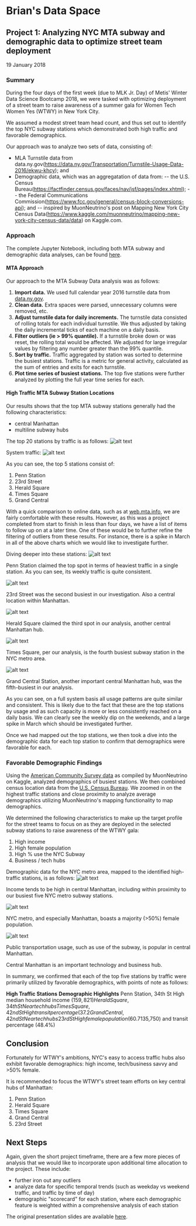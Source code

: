 # Brian's Data Space

## Project 1: Analyzing NYC MTA subway and demographic data to optimize street team deployment
19 January 2018
### Summary
During the four days of the first week (due to MLK Jr. Day) of Metis' Winter Data Science Bootcamp 2018, we were tasked with optimizing deployment of a street team to raise awareness of a summer gala for Women Tech Women Yes (WTWY) in New York City.

We assumed a modest street team head count, and thus set out to identify the top NYC subway stations which demonstrated both high traffic and favorable demographics.

Our approach was to analyze two sets of data, consisting of:
- MLA Turnstile data from data.ny.gov(https://data.ny.gov/Transportation/Turnstile-Usage-Data-2016/ekwu-khcy); and
- Demographic data, which was an aggregatation of data from:
--  the U.S. Census Bureau(https://factfinder.census.gov/faces/nav/jsf/pages/index.xhtml);
--  the Federal Communications Commission(https://www.fcc.gov/general/census-block-conversions-api); and
--  inspired by MuonNeutrino's post on Mapping New York City Census Data(https://www.kaggle.com/muonneutrino/mapping-new-york-city-census-data/data) on Kaggle.com.

### Approach
The complete Jupyter Notebook, including both MTA subway and demographic data analyses, can be found [here](https://github.com/cipher813/McMahon_Metis/blob/master/Project_1/P1_MTA.ipynb).  

#### MTA Approach
Our approach to the MTA Subway Data analysis was as follows:
1. **Import data.** We used full calendar year 2016 turnstile data from [data.ny.gov](https://data.ny.gov/Transportation/Turnstile-Usage-Data-2016/ekwu-khcy).  
2. **Clean data.** Extra spaces were parsed, unnecessary columns were removed, etc.  
3. **Adjust turnstile data for daily increments.** The turnstile data consisted of rolling totals for each individual turnstile.  We thus adjusted by taking the daily incremental ticks of each machine on a daily basis.  
4. **Filter outliers (ie > 99% quantile).** If a turnstile broke down or was reset, the rolling total would be affected.  We adjusted for large irregular values by filtering any number greater than the 99% quantile.  
5. **Sort by traffic.** Traffic aggregated by station was sorted to determine the busiest stations.  Traffic is a metric for general activity, calculated as the sum of entries and exits for each turnstile.  
6. **Plot time series of busiest stations.** The top five stations were further analyzed by plotting the full year time series for each.  

#### High Traffic MTA Subway Station Locations
Our results shows that the top MTA subway stations generally had the following characteristics:
- central Manhattan
- multiline subway hubs

The top 20 stations by traffic is as follows:
![alt text](https://github.com/cipher813/McMahon_Metis/blob/master/Project_1/Top20.png "Top 20 Stations")

System traffic:
![alt text](https://github.com/cipher813/McMahon_Metis/blob/master/Project_1/charts/SystemTraffic.png "System Traffic")

As you can see, the top 5 stations consist of:
1. Penn Station
2. 23rd Street
3. Herald Square
4. Times Square
5. Grand Central

With a quick comparison to online data, such as at [web.mta.info](http://web.mta.info/nyct/facts/ffsubway.htm), we are fairly comfortable with these results. However, as this was a project completed from start to finish in less than four days, we have a list of items to follow up on at a later time.  One of these would be to further refine the filtering of outliers from these results.  For instance, there is a spike in March in all of the above charts which we would like to investigate further.  

Diving deeper into these stations:
![alt text](https://github.com/cipher813/McMahon_Metis/blob/master/Project_1/charts/Penn.png "Penn Station 34th Street Daily Traffic, 2016")

Penn Station claimed the top spot in terms of heaviest traffic in a single station.  As you can see, its weekly traffic is quite consistent.  

![alt text](https://github.com/cipher813/McMahon_Metis/blob/master/Project_1/charts/23RD.png "23rd Street Daily Traffic, 2016")

23rd Street was the second busiest in our investigation.  Also a central location within Manhattan.  

![alt text](https://github.com/cipher813/McMahon_Metis/blob/master/Project_1/charts/34TH.png "Herald Square 34th Street Daily Traffic, 2016")

Herald Square claimed the third spot in our analysis, another central Manhattan hub.  

![alt text](https://github.com/cipher813/McMahon_Metis/blob/master/Project_1/charts/TSQ.png "Times Square 42nd  Street Daily Traffic, 2016")

Times Square, per our analysis, is the fourth busiest subway station in the NYC metro area.  

![alt text](https://github.com/cipher813/McMahon_Metis/blob/master/Project_1/charts/GRD.png "Grand Central 42nd Street Daily Traffic, 2016")

Grand Central Station, another important central Manhattan hub, was the fifth-busiest in our analysis.  

As you can see, on a full system basis all usage patterns are quite similar and consistent. This is likely due to the fact that these are the top stations by usage and as such capacity is more or less consistently reached on a daily basis.  We can clearly see the weekly dip on the weekends, and a large spike in March which should be investigated further.  

Once we had mapped out the top stations, we then took a dive into the demographic data for each top station to confirm that demographics were favorable for each.  

### Favorable Demographic Findings
Using the [American Community Survey data](https://www.kaggle.com/muonneutrino/mapping-new-york-city-census-data/data) as compiled by MuonNeutrino on Kaggle, analyzed demographics of busiest stations.  We then combined census location data from the [U.S. Census Bureau](https://factfinder.census.gov/faces/nav/jsf/pages/index.xhtml).
We zoomed in on the highest traffic stations and close proximity to analyze average demographics
utilizing MuonNeutrino's mapping functionality to map demographics.

We determined the following characteristics to make up the target profile for the street teams to focus on as they are deployed in the selected subway stations to raise awareness of the WTWY gala:
1. High income
2. High female population
3. High % use the NYC Subway
4. Business / tech hubs

Demographic data for the NYC metro area, mapped to the identified high-traffic stations, is as follows:
![alt text](https://github.com/cipher813/McMahon_Metis/blob/master/Project_1/charts/IncomeMap.png "Household Income")

Income tends to be high in central Manhattan, including within proximity to our busiest five NYC metro subway stations.  

![alt text](https://github.com/cipher813/McMahon_Metis/blob/master/Project_1/charts/GenderMap.png "Gender")

NYC metro, and especially Manhattan, boasts a majority (>50%) female population.  

![alt text](https://github.com/cipher813/McMahon_Metis/blob/master/Project_1/charts/TransportMap.png "Public Transportation Usage")

Public transportation usage, such as use of the subway, is popular in central Manhattan.  

[chart]: https://github.com/cipher813/McMahon_Metis/blob/master/Project_1/charts/TechHubMap.png "NYC Tech Hubs"

Central Manhattan is an important technology and business hub.  

In summary, we confirmed that each of the top five stations by traffic were primarily utilized by favorable demographics, with points of note as follows:

**High Traffic Stations**   **Demographic Highlights**
Penn Station, 34th St       High median household income ($159,821)
Herald Square, 34th St      Near tech hubs
Times Square, 42nd St       High transit percentage (37.2%)
Grand Central, 42nd St      Near tech hubs
23rd St                     High female population (60.7%), income ($135,750) and transit percentage (48.4%)

## Conclusion
Fortunately for WTWY's ambitions, NYC's easy to access traffic hubs also exhibit favorable demographics: high income, tech/business savvy and >50% female.  

It is recommended to focus the WTWY's street team efforts on key central hubs of Manhattan:
1. Penn Station
2. Herald Square
3. Times Square
4. Grand Central
5. 23rd Street

## Next Steps
Again, given the short project timeframe, there are a few more pieces of analysis that we would like to incorporate upon additional time allocation to the project.  These include:
- further iron out any outliers
- analyze data for specific temporal trends (such as weekday vs weekend traffic, and traffic by time of day)
- demographic "scorecard" for each station, where each demographic feature is weighted within a comprehensive analysis of each station  

The original presentation slides are available [here](https://github.com/cipher813/McMahon_Metis/blob/master/Project_1/WTWY%20Street%20Team%20Deployment%20Analysis.pdf).
